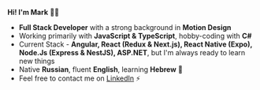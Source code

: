 __Hi! I'm Mark__ :man_technologist:

* __Full Stack Developer__ with a strong background in __Motion Design__
* Working primarily with __JavaScript & TypeScript__, hobby-coding with __C#__
* Current Stack - __Angular, React (Redux & Next.js), React Native (Expo), Node.Js (Express & NestJS), ASP.NET__, but I'm always ready to learn new things
* Native __Russian__, fluent __English__, learning __Hebrew__ 🌴
* Feel free to contact me on <a href="https://www.linkedin.com/in/mark-andrew-jft/">LinkedIn</a> ⚡
